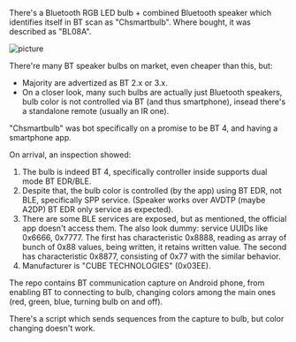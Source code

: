 There's a Bluetooth RGB LED bulb + combined Bluetooth speaker which
identifies itself in BT scan as "Chsmartbulb". Where bought, it was
described as "BL08A".

![picture](https://raw.githubusercontent.com/pfalcon/Chsmartbulb-led-bulb-speaker/master/Chsmartbulb.jpg)

There're many BT speaker bulbs on market, even cheaper than this, but:

* Majority are advertized as BT 2.x or 3.x.
* On a closer look, many such bulbs are actually just Bluetooth speakers,
  bulb color is not controlled via BT (and thus smartphone), insead
  there's a standalone remote (usually an IR one).

"Chsmartbulb" was bot specifically on a promise to be BT 4, and having
a smartphone app.

On arrival, an inspection showed:

1. The bulb is indeed BT 4, specifically controller inside supports
   dual mode BT EDR/BLE.
2. Despite that, the bulb color is controlled (by the app) using BT EDR,
   not BLE, specifically SPP service. (Speaker works over AVDTP (maybe A2DP)
   BT EDR only service as expected).
3. There are some BLE services are exposed, but as mentioned, the official
   app doesn't access them. The also look dummy: service UUIDs like 0x6666,
   0x7777. The first has characteristic 0x8888, reading as array of bunch of
   0x88 values, being written, it retains written value. The second has
   characteristic 0x8877, consisting of 0x77 with the similar behavior.
4. Manufacturer is "CUBE TECHNOLOGIES" (0x03EE).

The repo contains BT communication capture on Android phone, from enabling
BT to connecting to bulb, changing colors among the main ones (red, green,
blue, turning bulb on and off).

There's a script which sends sequences from the capture to bulb, but color
changing doesn't work.
